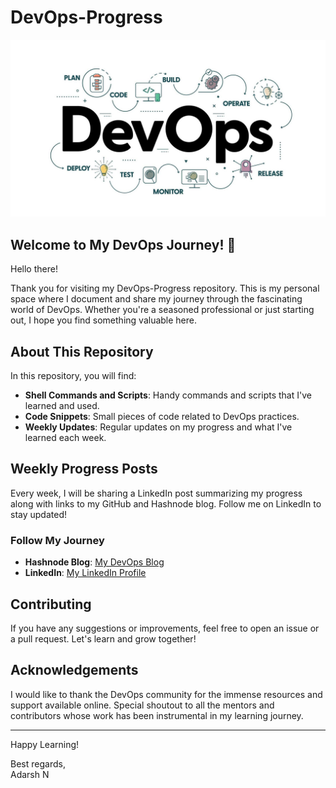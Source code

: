 # DevOps-Progress

![DevOps Banner](Assets\devops.jpg)

## Welcome to My DevOps Journey! 🚀

Hello there!

Thank you for visiting my DevOps-Progress repository. This is my personal space where I document and share my journey through the fascinating world of DevOps. Whether you're a seasoned professional or just starting out, I hope you find something valuable here.

## About This Repository

In this repository, you will find:

- **Shell Commands and Scripts**: Handy commands and scripts that I've learned and used.
- **Code Snippets**: Small pieces of code related to DevOps practices.
- **Weekly Updates**: Regular updates on my progress and what I've learned each week.

## Weekly Progress Posts

Every week, I will be sharing a LinkedIn post summarizing my progress along with links to my GitHub and Hashnode blog. Follow me on LinkedIn to stay updated!

### Follow My Journey

- **Hashnode Blog**: [My DevOps Blog](https://hashnode.com/@yourusername)
- **LinkedIn**: [My LinkedIn Profile](https://www.linkedin.com/in/adarsh-n-7093b4204/)

## Contributing

If you have any suggestions or improvements, feel free to open an issue or a pull request. Let's learn and grow together!

## Acknowledgements

I would like to thank the DevOps community for the immense resources and support available online. Special shoutout to all the mentors and contributors whose work has been instrumental in my learning journey.

---

Happy Learning!

Best regards,  
Adarsh N
